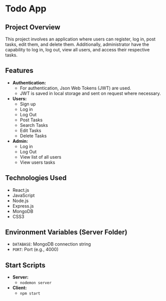 # Todo App

## Project Overview

This project involves an application where users can register, log in, post tasks, edit them, and delete them. Additionally, administrator have the capability to log in, log out, view all users, and access their respective tasks.

## Features

- **Authentication:**
  - For authentication, Json Web Tokens (JWT) are used.
  - JWT is saved in local storage and sent on request where necessary.
- **Users:**
  - Sign up
  - Log in
  - Log Out
  - Post Tasks
  - Search Tasks
  - Edit Tasks
  - Delete Tasks
- **Admin:**
  - Log in
  - Log Out
  - View list of all users
  - View users tasks

## Technologies Used

- React.js
- JavaScript
- Node.js
- Express.js
- MongoDB
- CSS3

## Environment Variables (Server Folder)

- `DATABASE`: MongoDB connection string  
- `PORT`: Port (e.g., 4000)

## Start Scripts

- **Server:**
  - `nodemon server`
- **Client:**
  - `npm start`
